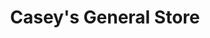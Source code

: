 ---
title: "Casey's General Store"
url: /jerseyville/caseys-general-store-west-carpenter-street/
shop: convenience
---